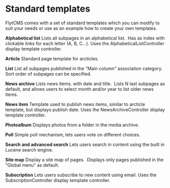 # Standard templates

FlytCMS comes with a set of standard templates which you can modify to suit your needs or use as an example how to create your own templates.



**Alphabetical list**
Lists all subpages in an alphabetical list.  Has as index with clickable links for each letter (A, B, C...). Uses the AlphabeticalListController display template controller.

**Article**
Standard page template for arcticles.

**List**
List all subpages published in the "Main column" association category.  Sort order of subpages can be specified.

**News archive**
Lists news items. with date and title.  Lists N last subpages as default, and allows users to select month and/or year to list older news items.

**News item**
Template used to publish news items, similar to arcticle template, but displays publish date. Uses the NewsArchiveController display template controller.

**Photoalbum**
Displays photos from a folder in the media archive.

**Poll**
Simple poll mechanism, lets users vote on different choices.

**Search and advanced search**
Lets users search in content using the built in Lucene search engine.

**Site map**
Display a site map of pages.  Displays only pages published in the "Global menu" as default.

**Subscription**
Lets users subscribe to new content using email. Uses the SubscriptionController display template controller.

